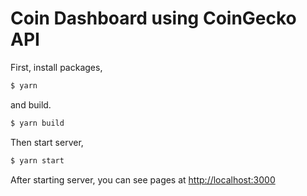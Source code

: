 # Coin Dashboard using CoinGecko API

First, install packages,
```bash
$ yarn
```

and build.
```bash
$ yarn build
```

Then start server,
```bash
$ yarn start
```

After starting server, you can see pages at [http://localhost:3000](http://localhost:3000)